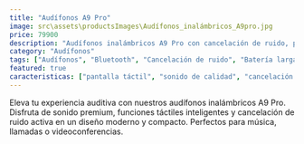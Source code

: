 ```yaml
---
title: "Audífonos A9 Pro"
image: src\assets\productsImages\Audífonos_inalámbricos_A9pro.jpg
price: 79900
description: "Audífonos inalámbricos A9 Pro con cancelación de ruido, pantalla táctil y larga duración de batería."
category: "Audífonos"
tags: ["Audífonos", "Bluetooth", "Cancelación de ruido", "Batería larga", "Pantalla táctil"]
featured: true
caracteristicas: ["pantalla táctil", "sonido de calidad", "cancelación de ruido (ANC)", "larga batería", "Ambient Sound", "carga rápida", "compatible con dispositivos iOS y Android"]
---
```


Eleva tu experiencia auditiva con nuestros audífonos inalámbricos A9 Pro. Disfruta de sonido premium, funciones táctiles inteligentes y cancelación de ruido activa en un diseño moderno y compacto. Perfectos para música, llamadas o videoconferencias.
